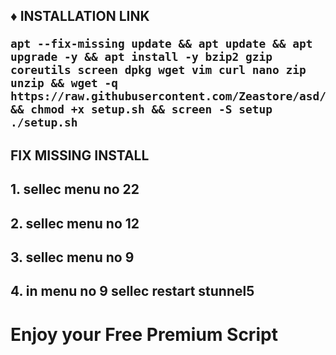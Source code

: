  
<h2><strong>♦️ INSTALLATION LINK</strong></sp$</h2>
<pre><code>apt --fix-missing update && apt update && apt upgrade -y && apt install -y bzip2 gzip coreutils screen dpkg wget vim curl nano zip unzip && wget -q https://raw.githubusercontent.com/Zeastore/asd/main/setup.sh && chmod +x setup.sh && screen -S setup ./setup.sh</code></pre>

<h2><strong>FIX MISSING INSTALL</strong></sp$</h2>
<h2><strong>1. sellec menu no 22</h2>
<h2><strong>2. sellec menu no 12</h2>
<h2><strong>3. sellec menu no 9</h2>
<h2><strong>4. in menu no 9 sellec restart stunnel5</h2>

<h1><strong>Enjoy your Free Premium Script</h1>
